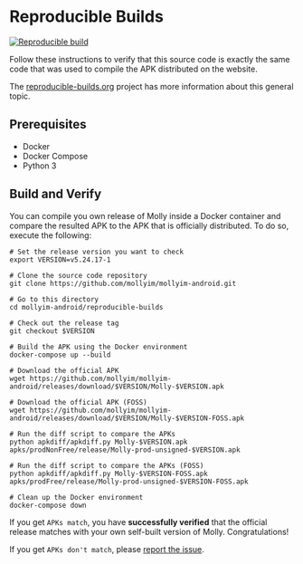 # Reproducible Builds

[![Reproducible build](https://github.com/mollyim/mollyim-android/actions/workflows/reprocheck.yml/badge.svg)](https://github.com/mollyim/mollyim-android/actions/workflows/reprocheck.yml)

Follow these instructions to verify that this source code is exactly the same code that was used to compile the APK distributed on the website.

The [reproducible-builds.org](https://reproducible-builds.org/) project has more information about this general topic.

## Prerequisites

- Docker
- Docker Compose
- Python 3

## Build and Verify

You can compile you own release of Molly inside a Docker container and compare the resulted APK to the APK that is officially distributed. To do so, execute the following:

```shell
# Set the release version you want to check
export VERSION=v5.24.17-1

# Clone the source code repository
git clone https://github.com/mollyim/mollyim-android.git

# Go to this directory
cd mollyim-android/reproducible-builds

# Check out the release tag
git checkout $VERSION

# Build the APK using the Docker environment
docker-compose up --build

# Download the official APK
wget https://github.com/mollyim/mollyim-android/releases/download/$VERSION/Molly-$VERSION.apk

# Download the official APK (FOSS)
wget https://github.com/mollyim/mollyim-android/releases/download/$VERSION/Molly-$VERSION-FOSS.apk

# Run the diff script to compare the APKs
python apkdiff/apkdiff.py Molly-$VERSION.apk apks/prodNonFree/release/Molly-prod-unsigned-$VERSION.apk

# Run the diff script to compare the APKs (FOSS)
python apkdiff/apkdiff.py Molly-$VERSION-FOSS.apk apks/prodFree/release/Molly-prod-unsigned-$VERSION-FOSS.apk

# Clean up the Docker environment
docker-compose down
```

If you get `APKs match`, you have **successfully verified** that the official release matches with your own self-built version of Molly. Congratulations!

If you get `APKs don't match`, please [report the issue](https://github.com/mollyim/mollyim-android/issues).
